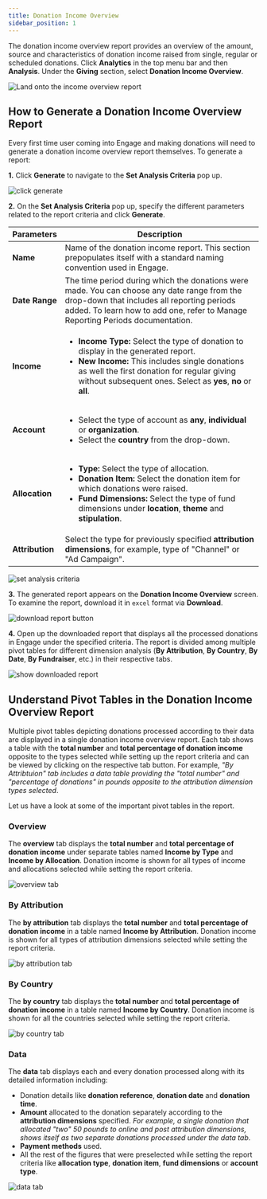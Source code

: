 ```yaml
---
title: Donation Income Overview
sidebar_position: 1
---
```


The donation income overview report provides an overview of the amount, source and characteristics of donation income raised from single, regular or scheduled donations. Click **Analytics** in the top menu bar and then **Analysis**. Under the **Giving** section, select **Donation Income Overview**.

![Land onto the income overview report](./land-onto-donation-income-page.gif)

## How to Generate a Donation Income Overview Report

Every first time user coming into Engage and making donations will need to generate a donation income overview report themselves. To generate a report:

**1.** Click **Generate** to navigate to the **Set Analysis Criteria** pop up.

![click generate](./click-generate.png)

**2.** On the **Set Analysis Criteria** pop up, specify the different parameters related to the report criteria and click **Generate**. 

| Parameters | Description |
| ---------- | ----------- |
| **Name** | Name of the donation income report. This section prepopulates itself with a standard naming convention used in Engage. |
| **Date Range** | The time period during which the donations were made. You can choose any date range from the drop-down that includes all reporting periods added. To learn how to add one, refer to Manage Reporting Periods documentation. |
| **Income** | <ul><li> **Income Type:** Select the type of donation to display in the generated report. </li><li> **New Income:** This  includes single donations as well the first donation for regular giving without subsequent ones. Select as **yes**, **no** or **all**. </li></ul> |
| **Account** | <ul><li> Select the type of account as **any**, **individual** or **organization**. </li><li> Select the **country** from the drop-down. </li></ul> |
| **Allocation** | <ul><li> **Type:** Select the type of allocation. </li><li> **Donation Item:** Select the donation item for which donations were raised. </li><li> **Fund Dimensions:** Select the type of fund dimensions under **location**, **theme** and **stipulation**. </li></ul> |
| **Attribution** | Select the type for previously specified **attribution dimensions**, for example, type of "Channel" or "Ad Campaign". |

![set analysis criteria](./set-analysis-criteria.png)

**3.** The generated report appears on the **Donation Income Overview** screen. To examine the report, download it in `excel` format via **Download**.

![download report button](./download-report-button.png)

**4.** Open up the downloaded report that displays all the processed donations in Engage under the specified criteria. The report is divided among multiple pivot tables for different dimension analysis (**By Attribution**, **By Country**, **By Date**, **By Fundraiser**, etc.) in their respective tabs. 

![show downloaded report](./show-downloaded-report.png)

## Understand Pivot Tables in the Donation Income Overview Report

Multiple pivot tables depicting donations processed according to their data are displayed in a single donation income overview report. Each tab shows a table with the **total number** and **total percentage of donation income** opposite to the types selected while setting up the report criteria and can be viewed by clicking on the respective tab button. For example, *"By Attribtuion" tab includes a data table providing the "total number" and "percentage of donations" in pounds opposite to the attribution dimension types selected*.

Let us have a look at some of the important pivot tables in the report.

### Overview

The **overview** tab displays the **total number** and **total percentage of donation income** under separate tables named **Income by Type** and **Income by Allocation**. Donation income is shown for all types of income and allocations selected while setting the report criteria.   

![overview tab](./overview-tab.png)

### By Attribution

The **by attribution** tab displays the **total number** and **total percentage of donation income** in a table named **Income by Attribution**. Donation income is shown for all types of attribution dimensions selected while setting the report criteria.

![by attribution tab](./by-attribution-tab.png)

### By Country

The **by country** tab displays the **total number** and **total percentage of donation income** in a table named **Income by Country**. Donation income is shown for all the countries selected while setting the report criteria.

![by country tab](./by-country-tab.png)

### Data

The **data** tab displays each and every donation processed along with its detailed information including:

- Donation details like **donation reference**, **donation date** and **donation time**. 
- **Amount** allocated to the donation separately according to the **attribution dimensions** specified. *For example, a single donation that allocated "two" 50 pounds to online and post attribution dimensions, shows itself as two separate donations processed under the data tab*.
- **Payment methods** used.
- All the rest of the figures that were preselected while setting the report criteria like **allocation type**, **donation item**, **fund dimensions** or **account type**.

![data tab](./data-tab.png)